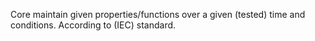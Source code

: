 ﻿Core maintain given properties/functions over a given (tested) time and conditions. According to (IEC) standard.
